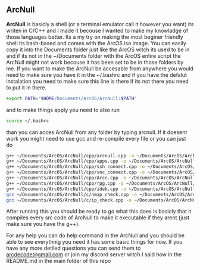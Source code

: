 ## ArcNull

**ArcNull** is basicly a shell (or a terminal emulator call it however you want) its writen in C/C++ and I made it becouse I wanted to make my knowladge of those languages better. Its a my try on making the most beginer friendly shell its bash-based and comes with the ArcOS iso image. You can easily copy it into the Documents folder just like the ArcOS witch its used to be in and if its not in the ~/Documents folder with the ArcOS entire script the ArcNull might not work becouse it has been set to be in those folders by me. If you want to make the ArcNull be accesable from anywhere you would need to make sure you have it in the ~/.bashrc and if you have the defalut instalation you need to make sure this line is there if its not there you need to put it in there.


```bash
export PATH="$HOME/Documents/ArcOS/ArcNull:$PATH"
```


and to make things apply you need to also run


```bash
source ~/.bashrc
```


than you can acces ArcNull from any folder by typing arcnull. If it doesent work you might need to use gcc and re-compile every file or you can just do


```bash
g++ ~/Documents/ArcOS/ArcNull/cpp/arcnull.cpp -o ~/Documents/ArcOS/ArcNull/cpp/arcnull
g++ ~/Documents/ArcOS/ArcNull/cpp/apps.cpp -o ~/Documents/ArcOS/ArcNull/cpp/apps
g++ ~/Documents/ArcOS/ArcNull/cpp/ssh_connect.cpp -o ~/Documents/ArcOS/ArcNull/cpp/ssh_connect
g++ ~/Documents/ArcOS/ArcNull/cpp/vnc_connect.cpp -o ~/Documents/ArcOS/ArcNull/cpp/vnc_connect
g++ ~/Documents/ArcOS/ArcNull/cpp/Arcc.cpp -o ~/Documents/ArcOS/ArcNull/cpp/Arcc
g++ ~/Documents/ArcOS/ArcNull/cpp/rpg.cpp -o ~/Documents/ArcOS/ArcNull/cpp/rpg
g++ ~/Documents/ArcOS/ArcNull/cpp/idek.cpp -o ~/Documents/ArcOS/ArcNull/cpp/idek
gcc ~/Documents/ArcOS/ArcNull/c/nmap_check.cpp -o ~/Documents/ArcOS/ArcNull/c/nmap_check
gcc ~/Documents/ArcOS/ArcNull/c/ip_check.cpp -o ~/Documents/ArcOS/ArcNull/c/ip_check
```


After running this you should be ready to go what this does is basicly that it compiles every src code of ArcNull to make it executable if they arent (just make sure you have the g++).


For any help you can do help command in the ArcNull and you should be able to see everythnig you need it has some basic things for now.
If you have any more detiled questions you can send them to arcdecode@gmail.com or join my discord server witch I said how in the README.md in the main folder of this repo
